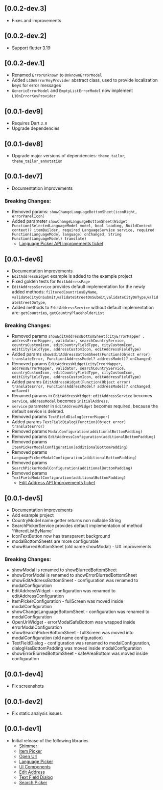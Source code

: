 ## [0.0.2-dev.3]
- Fixes and improvements

## [0.0.2-dev.2]
- Support flutter 3.19

## [0.0.2-dev.1]
- Renamed `ErrorUnknown` to `UnknownErrorModel`
- Added `L10nErrorKeyProvider` abstract class, used to provide localization keys for error messages
- `GenericErrorModel` and `EmptyListErrorModel` now implement `L10nErrorKeyProvider`

## [0.0.1-dev9]
- Requires Dart `3.0`
- Upgrade dependencies

## [0.0.1-dev8]
- Upgrade major versions of dependencies: `theme_tailor`, `theme_tailor_annotation`

## [0.0.1-dev7]
- Documentation improvements
### Breaking Changes:
- Removed params: `showChangeLanguageBottomSheet(iconRight, errorPanelIcon)`
- Added parameter `showChangeLanguageBottomSheet(Widget Function(SelectedLanguageModel model, bool loading, BuildContext context)? itemBuilder, required LanguageService service, required Function(LanguageModel language) onChanged, String Function(LanguageModel) translate)`
  -  [Language Picker API Improvements ticket](https://github.com/Prime-Holding/widget_toolkit/issues/10)

## [0.0.1-dev6]
- Documentation improvements
- `EditAddressWidget` example is added to the example project
- Fixed golden tests for `EditAddressPage`
- `EditAddressService` provides default implementation for the newly added methods: `filteredCountriesByName`, `validateCityOnSubmit`,`validateStreetOnSubmit`,`validateCityOnType`,`validateStreetOnType`,
- Added methods to `EditAddressService` without default implementation are: `getCountries`, `getCountryPlaceholderList`
### Breaking Changes:
- Removed params `showEditAddressBottomSheet(cityErrorMapper , addressErrorMapper, validator, searchCountryService, countryCustomIcon, editCountryFieldType, cityCustomIcon, editCityFieldType, addressCustomIcon, editAddressFieldType)`
- Added params `showEditAddressBottomSheet(Function(Object error) translateError, Function(AddressModel? addressModel)? onChanged)`
- Removed params `EditAddressWidget(cityErrorMapper, addressErrorMapper, validator, searchCountryService, countryCustomIcon, editCountryFieldType, cityCustomIcon, editCityFieldType, addressCustomIcon, editAddressFieldType)`
- Added params `EditAddressWidget(Function(Object error) translateError, Function(AddressModel? addressModel)? onChanged, onSaved)`
- Renamed params in `EditAddressWidget`: `editAddressService` becomes `service`, `addressModel` becomes `initialAddress`.
- `service` parameter in `EditAddressWidget` becomes required, because the default service is deleted.
- Removed params `TextFieldDialog(errorMapper)`
- Added params `TextFieldDialog(Function(Object error) translateError)`
- Removed params `ModalConfiguration(additionalBottomPadding)`
- Removed params `EditAddressConfiguration(additionalBottomPadding)`
- Removed params `ItemPickerModalConfiguration(additionalBottomPadding)`
- Removed params `LanguagePickerModalConfiguration(additionalBottomPadding)`
- Removed params `SearchPickerModalConfiguration(additionalBottomPadding)`
- Removed params `TextFieldModalConfiguration(additionalBottomPadding)`
  -  [Edit Address API Improvements ticket](https://github.com/Prime-Holding/widget_toolkit/issues/9)

## [0.0.1-dev5]
- Documentation improvements
- Add example project
- CountryModel name getter returns non nullable String
- SearchPickerService provides default implementation of method 'filteredListByName'
- IconTextButton now has transparent background
- modalBottomSheets are more configurable
- showBlurredBottomSheet (old name showModal) - UX improvements
### Breaking Changes:
- showModal is renamed to showBlurredBottomSheet
- showErrorModal is renamed to showErrorBlurredBottomSheet
- showEditAddressBottomSheet - configuration was renamed to modalConfiguration
- EditAddressWidget - configuration was renamed to editAddressConfiguration
- ItemPickerConfiguration - fullScreen was moved inside modalConfiguration
- showChangeLanguageBottomSheet - configuration was renamed to modalConfiguration
- OpenUrlWidget - errorModalSafeBottom was wrapped inside errorModalConfiguration
- showSearchPickerBottomSheet - fullScreen was moved into modalConfiguration (old name configuration)
- TextFieldDialog - configuration was renamed to modalConfiguration, dialogHasBottomPadding was moved inside modalConfiguration
- showErrorBlurredBottomSheet - safeAreaBottom was moved inside configuration

## [0.0.1-dev4]
- Fix screenshots

## [0.0.1-dev2]
 - Fix static analysis issues

## [0.0.1-dev1]
- Initial release of the following libraries
  -  [Shimmer](https://github.com/Prime-Holding/widget_toolkit/tree/master/packages/widget_toolkit/doc/shimmer.md)
  -  [Item Picker](https://github.com/Prime-Holding/widget_toolkit/tree/master/packages/widget_toolkit/doc/item-picker.md)
  -  [Open Url](https://github.com/Prime-Holding/widget_toolkit/tree/master/packages/widget_toolkit/doc/open-url.md)
  -  [Language Picker](https://github.com/Prime-Holding/widget_toolkit/tree/master/packages/widget_toolkit/doc/language-picker.md)
  -  [UI Components](https://github.com/Prime-Holding/widget_toolkit/tree/master/packages/widget_toolkit/doc/ui-components.md)
  -  [Edit Address](https://github.com/Prime-Holding/widget_toolkit/tree/master/packages/widget_toolkit/doc/edit-address.md)
  -  [Text Field Dialog](https://github.com/Prime-Holding/widget_toolkit/tree/master/packages/widget_toolkit/doc/text-field-dialog.md)
  -  [Search Picker](https://github.com/Prime-Holding/widget_toolkit/tree/master/packages/widget_toolkit/doc/search-picker.md)
